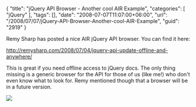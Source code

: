 {
	"title": "jQuery API Browser - Another cool AIR Example",
	"categories": [
		"jQuery"
	],
	"tags": [],
	"date": "2008-07-07T11:07:00+06:00",
	"url": "/2008/07/07/jQuery-API-Browser-Another-cool-AIR-Example",
	"guid": "2919"
}

Remy Sharp has posted a nice AIR jQuery API browser. You can find it here:

<a href="http://remysharp.com/2008/07/04/jquery-api-update-offline-and-anywhere/">http://remysharp.com/2008/07/04/jquery-api-update-offline-and-anywhere/</a>

This is great if you need offline access to jQuery docs. The only thing missing is a generic browser for the API for those of us (like me!) who don't even know what to look for. Remy mentioned though that a browser will be in a future version.

<img src="http://static.raymondcamden.com/images/Picture 114.png">